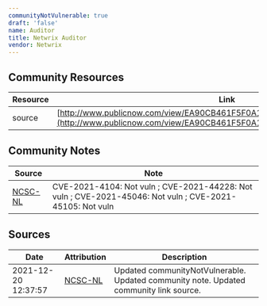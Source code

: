 ```yaml
---
communityNotVulnerable: true
draft: 'false'
name: Auditor
title: Netwrix Auditor
vendor: Netwrix
---
```



## Community Resources
| Resource | Link |
| --- | --- |
| source | [http://www.publicnow.com/view/EA90CB461F5F0A1BA339E2AC55C719CA5AD58CE4](http://www.publicnow.com/view/EA90CB461F5F0A1BA339E2AC55C719CA5AD58CE4) |

## Community Notes
| Source | Note |
| --- | --- |
| [NCSC-NL](https://github.com/NCSC-NL/log4shell/blob/main/software/README.md) | CVE-2021-4104: Not vuln ; CVE-2021-44228: Not vuln ; CVE-2021-45046: Not vuln ; CVE-2021-45105: Not vuln </ul> |

## Sources
| Date | Attribution | Description |
| --- | --- | --- |
| 2021-12-20 12:37:57 | [NCSC-NL](https://github.com/NCSC-NL/log4shell/blob/main/software/README.md) | Updated communityNotVulnerable. Updated community note. Updated community link source.  |
